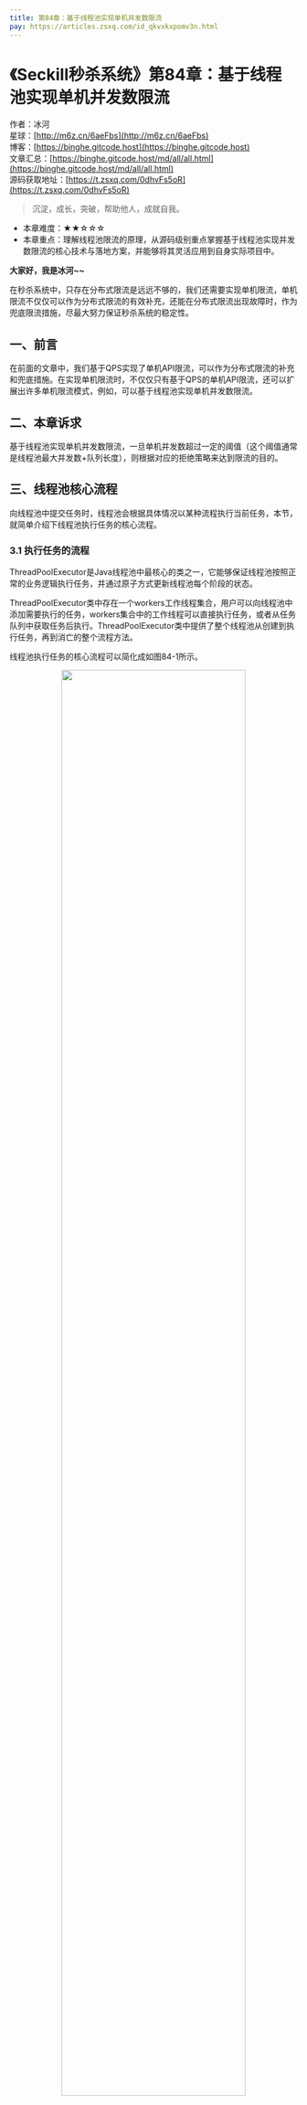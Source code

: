```yaml
---
title: 第84章：基于线程池实现单机并发数限流
pay: https://articles.zsxq.com/id_qkvxkxpomv3n.html
---
```


# 《Seckill秒杀系统》第84章：基于线程池实现单机并发数限流

作者：冰河
<br/>星球：[http://m6z.cn/6aeFbs](http://m6z.cn/6aeFbs)
<br/>博客：[https://binghe.gitcode.host](https://binghe.gitcode.host)
<br/>文章汇总：[https://binghe.gitcode.host/md/all/all.html](https://binghe.gitcode.host/md/all/all.html)
<br/>源码获取地址：[https://t.zsxq.com/0dhvFs5oR](https://t.zsxq.com/0dhvFs5oR)

> 沉淀，成长，突破，帮助他人，成就自我。

* 本章难度：★★☆☆☆
* 本章重点：理解线程池限流的原理，从源码级别重点掌握基于线程池实现并发数限流的核心技术与落地方案，并能够将其灵活应用到自身实际项目中。

**大家好，我是冰河~~**

在秒杀系统中，只存在分布式限流是远远不够的，我们还需要实现单机限流，单机限流不仅仅可以作为分布式限流的有效补充，还能在分布式限流出现故障时，作为兜底限流措施，尽最大努力保证秒杀系统的稳定性。

## 一、前言

在前面的文章中，我们基于QPS实现了单机API限流，可以作为分布式限流的补充和兜底措施。在实现单机限流时，不仅仅只有基于QPS的单机API限流，还可以扩展出许多单机限流模式，例如，可以基于线程池实现单机并发数限流。

## 二、本章诉求

基于线程池实现单机并发数限流，一旦单机并发数超过一定的阈值（这个阈值通常是线程池最大并发数+队列长度），则根据对应的拒绝策略来达到限流的目的。

## 三、线程池核心流程

向线程池中提交任务时，线程池会根据具体情况以某种流程执行当前任务，本节，就简单介绍下线程池执行任务的核心流程。

### 3.1 执行任务的流程

ThreadPoolExecutor是Java线程池中最核心的类之一，它能够保证线程池按照正常的业务逻辑执行任务，并通过原子方式更新线程池每个阶段的状态。

ThreadPoolExecutor类中存在一个workers工作线程集合，用户可以向线程池中添加需要执行的任务，workers集合中的工作线程可以直接执行任务，或者从任务队列中获取任务后执行。ThreadPoolExecutor类中提供了整个线程池从创建到执行任务，再到消亡的整个流程方法。

线程池执行任务的核心流程可以简化成如图84-1所示。

<div align="center">
    <img src="https://binghe.gitcode.host/images/project/seckill/seckill-2023-08-25-001.png?raw=true" width="80%">
    <br/>
</div>

由图84-1可以看出，当向线程池中提交任务时，线程池执行任务的流程如下所示。

（1）向线程池提交任务时，首先会判断线程池中的线程数是否已经达到corePoolSize，如果线程池中的线程数未达到corePoolSize，则直接创建新线程执行任务。否则，进入步骤（2）。

（2）判断线程池中的工作队列是否已满，如果线程池中的工作队列未满，则将任务添加到队列中等待执行。否则，进入步骤（3）。

（3）判断线程池中的线程数是否已经达到maximumPoolSize，如果线程池中的线程数未达到maximumPoolSize，则直接创建新线程执行任务。否则，进入步骤（4）。

（4）执行拒绝策略，在执行拒绝策略时，即可实现基于线程池的并发数限流。

### 3.2 拒绝策略

如果线程池中的workQueue阻塞队列满了，同时，线程池中的线程数已达到maximumPoolSize，并且没有空闲的线程，此时继续向线程池提交任务，就需要采取某种策略来拒绝任务的执行。

## 查看完整文章

加入[冰河技术](http://m6z.cn/6aeFbs)知识星球，解锁完整技术文章与完整代码